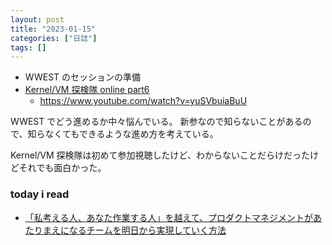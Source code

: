 ```yaml
---
layout: post
title: "2023-01-15"
categories: ["日誌"]
tags: []
---
```


- WWEST のセッションの準備
- [Kernel/VM 探検隊 online part6](https://kernelvm.connpass.com/event/256278/)
  - https://www.youtube.com/watch?v=yuSVbuiaBuU

WWEST でどう進めるか中々悩んでいる。
新参なので知らないことがあるので、知らなくてもできるような進め方を考えている。

Kernel/VM 探検隊は初めて参加視聴したけど、わからないことだらけだったけどそれでも面白かった。

### today i read

- [「私考える人、あなた作業する人」を越えて、プロダクトマネジメントがあたりまえになるチームを明日から実現していく方法](https://speakerdeck.com/moriyuya/product-management-rsgt2023)
